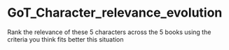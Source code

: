 # GoT_Character_relevance_evolution
Rank the relevance of these 5 characters across the 5 books using the criteria you think fits better this situation
